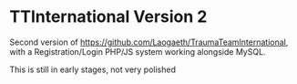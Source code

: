 # TTInternational Version 2

Second version of https://github.com/Laogaeth/TraumaTeamInternational, with a Registration/Login PHP/JS system working alongside MySQL.

This is still in early stages, not very polished
